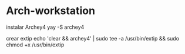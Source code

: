 # Arch-workstation

instalar Archey4
yay -S archey4

crear extip
echo 'clear && archey4' | sudo tee -a /usr/bin/extip && sudo chmod +x /usr/bin/extip
